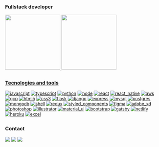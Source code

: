 ### Fullstack developer

<div>
  <a href="https://yagoernandes.com">
  <img height="180em" src="https://github-readme-stats.vercel.app/api?username=yagoernandes&show_icons=true&theme=dark&include_all_commits=true&count_private=true"/>
  <img height="180em" src="https://github-readme-stats.vercel.app/api/top-langs/?username=yagoernandes&layout=compact&langs_count=7&theme=dark"/>
</div>
  
<!--   
<div style="display: inline_block"><br>
  <img align="center" alt="Yago-Js" height="30" width="40" src="https://raw.githubusercontent.com/devicons/devicon/master/icons/javascript/javascript-plain.svg">
  <img align="center" alt="Yago-Ts" height="30" width="40" src="https://raw.githubusercontent.com/devicons/devicon/master/icons/typescript/typescript-plain.svg">
  <img align="center" alt="Yago-React" height="30" width="40" src="https://raw.githubusercontent.com/devicons/devicon/master/icons/react/react-original.svg">
  <img align="center" alt="Yago-HTML" height="30" width="40" src="https://raw.githubusercontent.com/devicons/devicon/master/icons/html5/html5-original.svg">
  <img align="center" alt="Yago-CSS" height="30" width="40" src="https://raw.githubusercontent.com/devicons/devicon/master/icons/css3/css3-original.svg">
  <img align="center" alt="Yago-Python" height="30" width="40" src="https://raw.githubusercontent.com/devicons/devicon/master/icons/python/python-original.svg">
</div> -->
  
##
  
### Tecnologies and tools
  
<a href="https://js.org/" target="_blank"><img alt="javascript" src="https://img.shields.io/badge/JavaScript-F7DF1E?style=for-the-badge&logo=javascript&logoColor=black" target="_blank"></a>
<a href="https://www.typescriptlang.org/" target="_blank"><img alt="typescript" src="https://img.shields.io/badge/TypeScript-007ACC?style=for-the-badge&logo=typescript&logoColor=white" target="_blank"></a>
<a href="https://www.python.org/" target="_blank"><img alt="python" src="https://img.shields.io/badge/Python-3776AB?style=for-the-badge&logo=python&logoColor=white" target="_blank"></a>
<a href="https://nodejs.org/en/" target="_blank"><img alt="node" src="https://img.shields.io/badge/Node.js-43853D?style=for-the-badge&logo=node.js&logoColor=white" target="_blank"></a>
<a href="https://reactjs.org/" target="_blank"><img alt="react" src="https://img.shields.io/badge/React-20232A?style=for-the-badge&logo=react&logoColor=61DAFB" target="_blank"></a>
<a href="https://reactnative.dev/" target="_blank"><img alt="react_native" src="https://img.shields.io/badge/React_Native-20232A?style=for-the-badge&logo=react&logoColor=61DAFB" target="_blank"></a>
<a href="https://aws.amazon.com/pt/" target="_blank"><img alt="aws" src="https://img.shields.io/badge/Amazon_AWS-232F3E?style=for-the-badge&logo=amazon-aws&logoColor=white" target="_blank"></a>
<a href="https://cloud.google.com/?hl=en" target="_blank"><img alt="gcp" src="https://img.shields.io/badge/Google_Cloud-4285F4?style=for-the-badge&logo=google-cloud&logoColor=white" target="_blank"></a>
<a href="https://dev.w3.org/html5/spec-LC/" target="_blank"><img alt="html5" src="https://img.shields.io/badge/HTML5-E34F26?style=for-the-badge&logo=html5&logoColor=white" target="_blank"></a>
<a href="https://www.w3.org/TR/2001/WD-css3-roadmap-20010523/" target="_blank"><img alt="css3" src="https://img.shields.io/badge/CSS3-1572B6?style=for-the-badge&logo=css3&logoColor=white" target="_blank"></a>
<a href="https://flask.palletsprojects.com/en/2.2.x/" target="_blank"><img alt="flask" src="https://img.shields.io/badge/Flask-000000?style=for-the-badge&logo=flask&logoColor=white" target="_blank"></a>
<a href="https://www.djangoproject.com/" target="_blank"><img alt="django" src="https://img.shields.io/badge/Django-092E20?style=for-the-badge&logo=django&logoColor=white" target="_blank"></a>
<a href="https://expressjs.com/" target="_blank"><img alt="express" src="https://img.shields.io/badge/Express.js-404D59?style=for-the-badge&logo=express" target="_blank"></a>
<a href="https://www.mysql.com/" target="_blank"><img alt="mysql" src="https://img.shields.io/badge/MySQL-00000F?style=for-the-badge&logo=mysql&logoColor=white" target="_blank"></a>
<a href="https://www.postgresql.org/" target="_blank"><img alt="postgres" src="https://img.shields.io/badge/PostgreSQL-316192?style=for-the-badge&logo=postgresql&logoColor=white" target="_blank"></a>
<a href="https://www.mongodb.com/home" target="_blank"><img alt="mongodb" src="https://img.shields.io/badge/MongoDB-4EA94B?style=for-the-badge&logo=mongodb&logoColor=white" target="_blank"></a>
<a href="https://www.gnu.org/software/bash/" target="_blank"><img alt="shell" src="https://img.shields.io/badge/Shell_Script-121011?style=for-the-badge&logo=gnu-bash&logoColor=white" target="_blank"></a>
<a href="https://redux.js.org/" target="_blank"><img alt="redux" src="https://img.shields.io/badge/Redux-593D88?style=for-the-badge&logo=redux&logoColor=white" target="_blank"></a>
<a href="https://styled-components.com/" target="_blank"><img alt="styled_components" src="https://img.shields.io/badge/styled--components-DB7093?style=for-the-badge&logo=styled-components&logoColor=white" target="_blank"></a>
<a href="https://www.figma.com/" target="_blank"><img alt="figma" src="https://img.shields.io/badge/Figma-4f5664?style=for-the-badge&logo=figma" target="_blank"></a>
<a href="https://www.adobe.com/products/xd/learn/get-started/what-is-adobe-xd-used-for.html" target="_blank"><img alt="adobe_xd" src="https://img.shields.io/badge/Adobe_XD-4f5664?style=for-the-badge&logo=adobexd" target="_blank"></a>
<a href="https://www.adobe.com/br/products/photoshop/landpa.html" target="_blank"><img alt="photoshop" src="https://img.shields.io/badge/Photoshop-4f5664?style=for-the-badge&logo=adobephotoshop" target="_blank"></a>
<a href="https://www.adobe.com/br/products/illustrator.html" target="_blank"><img alt="illustrator" src="https://img.shields.io/badge/Illustrator-4f5664?style=for-the-badge&logo=adobeillustrator" target="_blank"></a>
<a href="https://mui.com/" target="_blank"><img alt="material_ui" src="https://img.shields.io/badge/Material--UI-0081CB?style=for-the-badge&logo=material-ui&logoColor=white" target="_blank"></a>
<a href="https://getbootstrap.com/" target="_blank"><img alt="bootstrap" src="https://img.shields.io/badge/Bootstrap-563D7C?style=for-the-badge&logo=bootstrap&logoColor=white" target="_blank"></a>
<a href="https://www.gatsbyjs.com/" target="_blank"><img alt="gatsby" src="https://img.shields.io/badge/Gatsby-663399?style=for-the-badge&logo=gatsby&logoColor=white" target="_blank"></a>
<a href="https://www.netlify.com/" target="_blank"><img alt="netlify" src="https://img.shields.io/badge/Netlify-00C7B7?style=for-the-badge&logo=netlify&logoColor=white" target="_blank"></a>
<a href="https://www.heroku.com/" target="_blank"><img alt="heroku" src="https://img.shields.io/badge/Heroku-430098?style=for-the-badge&logo=heroku&logoColor=white" target="_blank"></a>
<a href="https://www.microsoft.com/es-es/microsoft-365/excel" target="_blank"><img alt="excel" src="https://img.shields.io/badge/Microsoft_Excel-217346?style=for-the-badge&logo=microsoft-excel&logoColor=white" target="_blank"></a>
  
##
  
### Contact
  
<div> 
  <a href="https://instagram.com/yagoernandes" target="_blank"><img src="https://img.shields.io/badge/-Instagram-%23E4405F?style=for-the-badge&logo=instagram&logoColor=white" target="_blank"></a>
  <a href="https://www.linkedin.com/in/yagoernandes" target="_blank"><img src="https://img.shields.io/badge/-LinkedIn-%230077B5?style=for-the-badge&logo=linkedin&logoColor=white" target="_blank"></a> 
  <a href = "mailto:yago.700+contato@gmail.com"><img src="https://img.shields.io/badge/-Gmail-%23333?style=for-the-badge&logo=gmail&logoColor=white" target="_blank"></a>
</div>  

<!--
**yagoernandes/yagoernandes** is a ✨ _special_ ✨ repository because its `README.md` (this file) appears on your GitHub profile.

Here are some ideas to get you started:

- 🔭 I’m currently working on ...
- 🌱 I’m currently learning ...
- 👯 I’m looking to collaborate on ...
- 🤔 I’m looking for help with ...
- 💬 Ask me about ...
- 📫 How to reach me: ...
- 😄 Pronouns: ...
- ⚡ Fun fact: ...
-->

